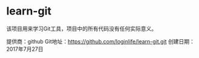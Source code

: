 # learn-git
该项目用来学习Git工具，项目中的所有代码没有任何实际意义。

  提供商：github
 Git地址：https://github.com/loginlife/learn-git.git
创建日期：2017年7月27日
